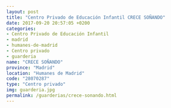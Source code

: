 ```yaml
---
layout: post
title: "Centro Privado de Educación Infantil CRECE SOÑANDO"
date: 2017-09-20 20:57:05 +0200
categories:
- Centro Privado de Educación Infantil
- madrid
- humanes-de-madrid
- Centro privado
- guarderia
name: "CRECE SOÑANDO"
province: "Madrid"
location: "Humanes de Madrid"
code: "28070287"
type: "Centro privado"
img: guarderia.jpg
permalink: /guarderias/crece-sonando.html
---
```

